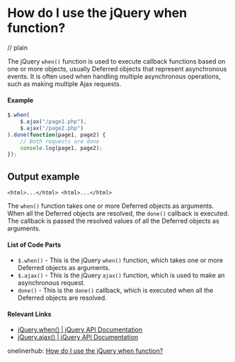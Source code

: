 # How do I use the jQuery when function?
// plain

The jQuery `when()` function is used to execute callback functions based on one or more objects, usually Deferred objects that represent asynchronous events. It is often used when handling multiple asynchronous operations, such as making multiple Ajax requests.

#### Example

```javascript
$.when(
    $.ajax("/page1.php"),
    $.ajax("/page2.php")
).done(function(page1, page2) {
    // Both requests are done
    console.log(page1, page2);
});
```

## Output example

```
<html>...</html> <html>...</html>
```

The `when()` function takes one or more Deferred objects as arguments. When all the Deferred objects are resolved, the `done()` callback is executed. The callback is passed the resolved values of all the Deferred objects as arguments.

#### List of Code Parts

- `$.when()` - This is the jQuery `when()` function, which takes one or more Deferred objects as arguments.
- `$.ajax()` - This is the jQuery `ajax()` function, which is used to make an asynchronous request.
- `done()` - This is the `done()` callback, which is executed when all the Deferred objects are resolved.

#### Relevant Links

- [jQuery.when() | jQuery API Documentation](https://api.jquery.com/jquery.when/)
- [jQuery.ajax() | jQuery API Documentation](https://api.jquery.com/jquery.ajax/)

onelinerhub: [How do I use the jQuery when function?](https://onelinerhub.com/jquery/how-do-i-use-the-jquery-when-function)